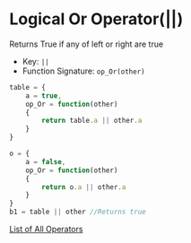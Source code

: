 # Logical Or Operator(||)

Returns True if any of left or right are true

- Key: `||`
- Function Signature: `op_Or(other)`

```js
table = {
	a = true,
	op_Or = function(other)
	{
		return table.a || other.a
	}
}

o = {
	a = false,
	op_Or = function(other)
	{
		return o.a || other.a
	}
}
b1 = table || other //Returns true
```

[List of All Operators](./Operators.md)